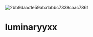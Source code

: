 ![2bb9daac1e59aba1abbc7339caac7861](https://github.com/user-attachments/assets/05ce1ffb-731b-40e2-aa8b-7120f176e6da)
# luminaryyxx

